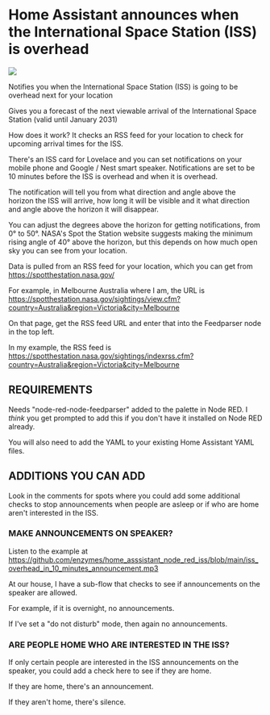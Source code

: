 # Home Assistant announces when the International Space Station (ISS) is overhead

<img src="https://github.com/enzymes/home_asssistant_node_red_iss/blob/main/iss_overhead_in_10_minutes_notification.jpg">

Notifies you when the International Space Station (ISS) is going to be overhead next for your location

Gives you a forecast of the next viewable arrival of the International Space Station (valid until January 2031)

How does it work? It checks an RSS feed for your location to check for upcoming arrival times for the ISS.

There's an ISS card for Lovelace and you can
set notifications on your mobile phone and
Google / Nest smart speaker. Notifications are set  to be 10 minutes before the ISS is overhead and when it is overhead. 

The notification will tell you from what direction and angle above the horizon the ISS will arrive, how long it will be visible and it what direction and angle above the horizon it will disappear.

You can adjust the degrees above the horizon for getting notifications, from 0° to 50°. NASA's Spot the Station website suggests making the minimum rising angle of 40° above the horizon, but this depends on how much open sky you can see from your location.

Data is pulled from an RSS feed for your location, which you can get from https://spotthestation.nasa.gov/

For example, in Melbourne Australia where I am, the URL is https://spotthestation.nasa.gov/sightings/view.cfm?country=Australia&region=Victoria&city=Melbourne 

On that page, get the RSS feed URL and enter that into the Feedparser node in the top left.

In my example, the RSS feed is https://spotthestation.nasa.gov/sightings/indexrss.cfm?country=Australia&region=Victoria&city=Melbourne

## REQUIREMENTS

Needs "node-red-node-feedparser" added to the palette in Node RED. I _think_ you get prompted to add this if you don't have it installed on Node RED already.

You will also need to add the YAML to your existing Home Assistant YAML files.

## ADDITIONS YOU CAN ADD


Look in the comments for spots where you could
add some additional checks to stop announcements when people are asleep or if who are home aren't interested in the ISS.


### MAKE ANNOUNCEMENTS ON SPEAKER?

Listen to the example at https://github.com/enzymes/home_asssistant_node_red_iss/blob/main/iss_overhead_in_10_minutes_announcement.mp3

At our house, I have a sub-flow that checks to see if announcements on the speaker are allowed.

For example, if it is overnight, no announcements.

If I've set a "do not disturb" mode, then again no announcements.

### ARE PEOPLE HOME WHO ARE INTERESTED IN THE ISS?

If only certain people are interested in the ISS announcements on the speaker, you could add a check here to see if they are home. 

If they are home, there's an announcement.

If they aren't home, there's silence.

